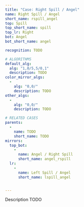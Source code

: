 ```yaml
---
title: "Case: Right Spill / Angel"
name: Right Spill / Angel
short_name: rspill_angel
top: Spill
top_short_name: spill
top_lr: Right
bot: Angel
bot_short_name: angel

recognition: TODO

# ALGORITHMS
default_alg:
  alg: "1,0/5,5/0,1"
  description: TODO
color_mirror_algs:
  -
    alg: "0,0/"
    description: TODO
other_algs:
  -
    alg: "0,0/"
    description: TODO

# RELATED CASES
parents:
  -
    name: TODO
    short_name: TODO
mirrors:
  top_bot:
    -
      name: Angel / Right Spill
      short_name: angel_rspill
  lr:
    -
      name: Left Spill / Angel
      short_name: lspill_angel


---
```


Description TODO

